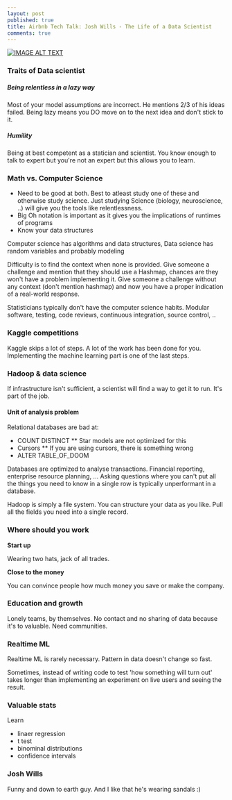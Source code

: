 ```yaml
---
layout: post
published: true
title: Airbnb Tech Talk: Josh Wills - The Life of a Data Scientist
comments: true
---
```


[![IMAGE ALT TEXT](http://img.youtube.com/vi/h9vQIPfe2uU/0.jpg)](https://www.youtube.com/watch?v=h9vQIPfe2uU "Airbnb Tech Talk: Josh Wills - The Life of a Data Scientist")

### Traits of Data scientist

##### Being relentless in a lazy way

Most of your model assumptions are incorrect. He mentions 2/3 of his ideas failed. Being lazy means you DO move on to the next idea and don't stick to it.

##### Humility

Being at best competent as a statician and  scientist. You know enough to talk to expert but you're not an expert but this allows you to learn.

### Math vs. Computer Science

* Need to be good at both. Best to atleast study one of these and otherwise study science. Just studying Science (biology, neuroscience, ..) will give you the tools like relentlessness. 
* Big Oh notation is important as it gives you the implications of runtimes of programs
* Know your data structures

Computer science has algorithms and data structures, Data science has random variables and probably modeling

Difficulty is to find the context when none is provided. Give someone a challenge and mention that they should use a Hashmap, chances are they won't have a problem implementing it. Give someone a challenge without any context (don't mention hashmap) and now you have a proper indication of a real-world response.

Statisticians typically don't have the computer science habits. Modular software, testing, code reviews, continuous integration, source control, ..

### Kaggle competitions

Kaggle skips a lot of steps. A lot of the work has been done for you. Implementing the machine learning part is one of the last steps.

### Hadoop & data science

If infrastructure isn't sufficient, a scientist will find a way to get it to run. It's part of the job. 

#### Unit of analysis problem

Relational databases are bad at:

* COUNT DISTINCT 
** Star models are not optimized for this 
* Cursors 
** If you are using cursors, there is something wrong
* ALTER TABLE_OF_DOOM

Databases are optimized to analyse transactions. Financial reporting, enterprise resource planning, ... Asking questions where you can't put all the things you need to know in a single row is typically unperformant in a database.

Hadoop is simply a file system. You can structure your data as you like. Pull all the fields you need into a single record.

### Where should you work

**Start up**

Wearing two hats, jack of all trades.

**Close to the money**

You can convince people how much money you save or make the company. 

### Education and growth

Lonely teams, by themselves. No contact and no sharing of data because it's to valuable. Need communities.

### Realtime ML 

Realtime ML is rarely necessary. Pattern in data doesn't change so fast.

Sometimes, instead of writing code to test 'how something will turn out' takes longer than implementing an experiment on live users and seeing the result.

### Valuable stats

Learn 

* linaer regression
* t test 
* binominal distributions
* confidence intervals

### Josh Wills

Funny and down to earth guy. And I like that he's wearing sandals :) 